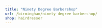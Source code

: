 ```yaml
---
title: "Ninety Degree Barbershop"
url: /birmingham/ninety-degree-barbershop/
shop: hairdresser
---
```

